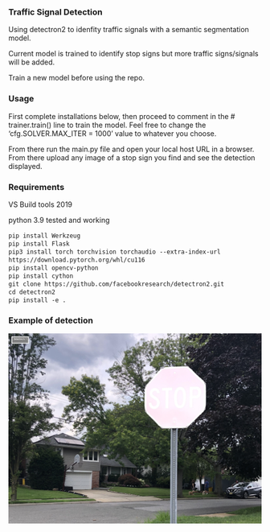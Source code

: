 ### Traffic Signal Detection

Using detectron2 to idenfity traffic signals with a semantic segmentation model. 

Current model is trained to identify stop signs but more traffic signs/signals will be added.

Train a new model before using the repo.

### Usage

First complete installations below, then proceed to comment in the # trainer.train() line to train the model. Feel free to change the ‘cfg.SOLVER.MAX_ITER = 1000’ value to whatever you choose. 

From there run the main.py file and open your local host URL in a browser. From there upload any image of a stop sign you find and see the detection displayed. 

### Requirements

VS Build tools 2019

python 3.9 tested and working 

```console
pip install Werkzeug
pip install Flask
pip3 install torch torchvision torchaudio --extra-index-url https://download.pytorch.org/whl/cu116
pip install opencv-python
pip install cython
git clone https://github.com/facebookresearch/detectron2.git
cd detectron2
pip install -e .
```

### Example of detection

![plot](test_imgs/detection.jpg)
